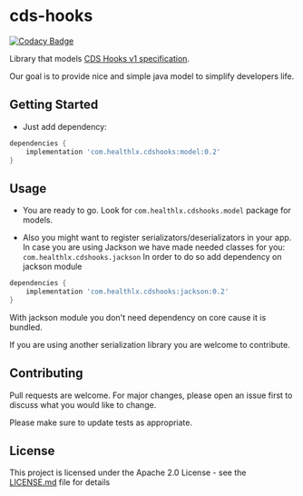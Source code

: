 # cds-hooks
[![Codacy Badge](https://api.codacy.com/project/badge/Grade/5aa00a93841d4a6c8a8c25555de3f9a5)](https://www.codacy.com/manual/dhasilin/cds-hooks?utm_source=github.com&amp;utm_medium=referral&amp;utm_content=HealthLX/cds-hooks&amp;utm_campaign=Badge_Grade)

Library that models [CDS Hooks v1 specification](https://cds-hooks.org/specification/1.0/).

Our goal is to provide nice and simple java model to simplify developers life.

## Getting Started
  * Just add dependency:

```groovy
dependencies {
	implementation 'com.healthlx.cdshooks:model:0.2'
}
```

## Usage

  * You are ready to go. Look for ```com.healthlx.cdshooks.model``` package for models.

  * Also you might want to register serializators/deserializators in your app.\
In case you are using Jackson we have made needed classes for you: ```com.healthlx.cdshooks.jackson```
In order to do so add dependency on jackson module
```groovy
dependencies {
	implementation 'com.healthlx.cdshooks:jackson:0.2'
}
```
With jackson module you don't need dependency on core cause it is bundled.

If you are using another serialization library you are welcome to contribute. 

## Contributing
Pull requests are welcome. For major changes, please open an issue first to discuss what you would like to change.

Please make sure to update tests as appropriate.

## License
This project is licensed under the Apache 2.0 License - see the [LICENSE.md](LICENSE.md) file for details
